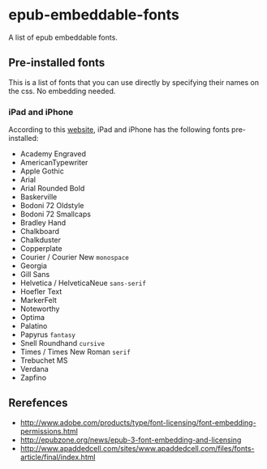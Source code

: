 # epub-embeddable-fonts

A list of epub embeddable fonts.

## Pre-installed fonts

This is a list of fonts that you can use directly by specifying their names on the css. No embedding needed.

### iPad and iPhone

According to this [website](http://www.apaddedcell.com/sites/www.apaddedcell.com/files/fonts-article/final/index.html), iPad and iPhone has the following fonts pre-installed:

* Academy Engraved
* AmericanTypewriter
* Apple Gothic
* Arial
* Arial Rounded Bold
* Baskerville
* Bodoni 72 Oldstyle
* Bodoni 72 Smallcaps
* Bradley Hand
* Chalkboard
* Chalkduster
* Copperplate
* Courier / Courier New `monospace`
* Georgia
* Gill Sans
* Helvetica / HelveticaNeue `sans-serif`
* Hoefler Text
* MarkerFelt
* Noteworthy
* Optima
* Palatino
* Papyrus `fantasy`
* Snell Roundhand `cursive`
* Times / Times New Roman `serif`
* Trebuchet MS
* Verdana
* Zapfino

## Rerefences

* http://www.adobe.com/products/type/font-licensing/font-embedding-permissions.html
* http://epubzone.org/news/epub-3-font-embedding-and-licensing
* http://www.apaddedcell.com/sites/www.apaddedcell.com/files/fonts-article/final/index.html
